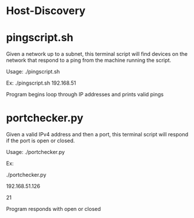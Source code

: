 # Host-Discovery


# pingscript.sh

Given a network up to a subnet, this terminal script will find devices on the network that respond to a ping from the machine running the script.

Usage: ./pingscript.sh <IPv4 Network up to subnet>

Ex: ./pingscript.sh 192.168.51

Program begins loop through IP addresses and prints valid pings
  
  

# portchecker.py

Given a valid IPv4 address and then a port, this terminal script will respond if the port is open or closed. 

Usage: ./portchecker.py

Ex:

./portchecker.py

192.168.51.126

21

Program responds with open or closed
